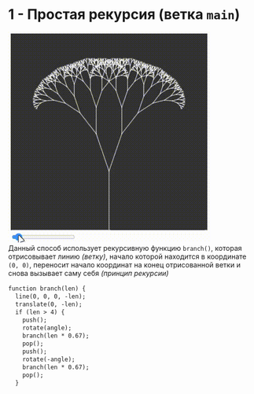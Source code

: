 # 1 - Простая **рекурсия** (ветка ```main```)
![alt text](https://github.com/JohannFloydmann/fractals/blob/3881873cb98b96e383f9af340bec84bde8a6835f/Recording%202024-04-24%20213655.gif "Recursive fractal")\
Данный способ использует рекурсивную функцию ```branch()```, которая отрисовывает линию *(ветку)*, начало которой находится в координате ```(0, 0)```, переносит начало координат на конец отрисованной ветки и снова вызывает саму себя *(принцип рекурсии)*
```
function branch(len) {
  line(0, 0, 0, -len);
  translate(0, -len);
  if (len > 4) {
    push();
    rotate(angle);
    branch(len * 0.67);
    pop();
    push();
    rotate(-angle);
    branch(len * 0.67);
    pop();
  }
```
